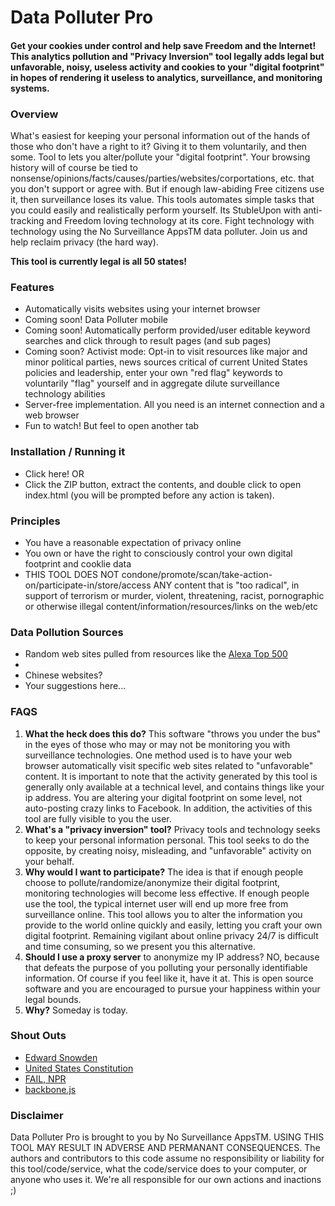 Data Polluter Pro
=============================================
#### Get your cookies under control and help save Freedom and the Internet! This analytics pollution and "Privacy Inversion" tool legally adds legal but unfavorable, noisy, useless activity and cookies to your "digital footprint" in hopes of rendering it useless to analytics, surveillance, and monitoring systems. ####

### Overview ###
What's easiest for keeping your personal information out of the hands of those who don't have a right to it?  Giving it to them voluntarily, and then some. Tool to lets you alter/pollute your "digital footprint". Your browsing history will of course be tied to nonsense/opinions/facts/causes/parties/websites/corportations, etc. that you don't support or agree with. But if enough law-abiding Free citizens use it, then surveillance loses its value. This tools automates simple tasks that you could easily and realistically perform yourself. Its StubleUpon with anti-tracking and Freedom loving technology at its core. Fight technology with technology using the No Surveillance AppsTM data polluter. Join us and help reclaim privacy (the hard way).

**This tool is currently legal is all 50 states!** 

### Features ###
* Automatically visits websites using your internet browser
* Coming soon! Data Polluter mobile
* Coming soon! Automatically perform provided/user editable keyword searches and click through to result pages (and sub pages)
* Coming soon? Activist mode: Opt-in to visit resources like major and minor political parties, news sources critical of current United States policies and leadership, enter your own "red flag" keywords to voluntarily "flag" yourself and in aggregate dilute surveillance technology abilities
* Server-free implementation. All you need is an internet connection and a web browser
* Fun to watch! But feel to open another tab

### Installation / Running it ###
* Click here! OR 
* Click the ZIP button, extract the contents, and double click to open index.html (you will be prompted before any action is taken).

### Principles ###
* You have a reasonable expectation of privacy online
* You own or have the right to consciously control your own digital footprint and cooklie data
* THIS TOOL DOES NOT condone/promote/scan/take-action-on/participate-in/store/access ANY content that is "too radical", in support of terrorism or murder, violent, threatening, racist, pornographic or otherwise illegal content/information/resources/links on the web/etc

### Data Pollution Sources ###
* Random web sites pulled from resources like the [Alexa Top 500](http://www.alexa.com/topsites)
* 
* Chinese websites?
* Your suggestions here...

### FAQS ###
1. **What the heck does this do?** This software "throws you under the bus" in the eyes of those who may or may not be monitoring you with surveillance technologies. One method used is to have your web browser automatically visit specific web sites related to "unfavorable" content. It is important to note that the activity generated by this tool is generally only available at a technical level, and contains things like your ip address. You are altering your digital footprint on some level, not auto-posting crazy links to Facebook. In addition, the activities of this tool are fully visible to you the user.
2. **What's a "privacy inversion" tool?** Privacy tools and technology seeks to keep your personal information personal. This tool seeks to do the opposite, by creating noisy, misleading, and "unfavorable" activity on your behalf. 
1. **Why would I want to participate?** The idea is that if enough people choose to pollute/randomize/anonymize their digital footprint, monitoring technologies will become less effective. If enough people use the tool, the typical internet user will end up more free from surveillance online. This tool allows you to alter the information you provide to the world online quickly and easily, letting you craft your own digital footprint. Remaining vigilant about online privacy 24/7 is difficult and time consuming, so we present you this alternative.
3. **Should I use a proxy server** to anonymize my IP address? NO, because that defeats the purpose of you polluting your personally identifiable information. Of course if you feel like it, have it at. This is open source software and you are encouraged to pursue your happiness within your legal bounds. 
1. **Why?** Someday is today.

### Shout Outs ###
* [Edward Snowden](http://en.wikipedia.org/wiki/Edward_Snowden)
* [United States Constitution](http://en.wikipedia.org/wiki/United_States_Constitution) 
* [FAIL, NPR](http://www.npr.org/blogs/itsallpolitics/2013/06/12/191046130/nsa-surveillance-fails-to-rile-congress)
* [backbone.js](http://backbonejs.org/)

### Disclaimer ###
Data Polluter Pro is brought to you by No Surveillance AppsTM. USING THIS TOOL MAY RESULT IN ADVERSE AND PERMANANT CONSEQUENCES. 
The authors and contributors to this code assume no responsibility or liability for this tool/code/service, what the code/service does to your computer, or anyone who uses it. We're all responsible for our own actions and inactions ;)

